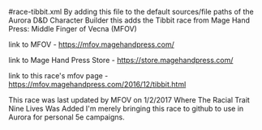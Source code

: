 #race-tibbit.xml
By adding this file to the default sources/file paths of the Aurora D&D Character Builder this adds the Tibbit race from Mage Hand Press: Middle Finger of Vecna (MFOV)

link to MFOV - https://mfov.magehandpress.com/

link to Mage Hand Press Store - https://store.magehandpress.com/

link to this race's mfov page - https://mfov.magehandpress.com/2016/12/tibbit.html

This race was last updated by MFOV on 1/2/2017 Where The Racial Trait Nine Lives Was Added I'm merely bringing this race to github to use in Aurora for personal 5e campaigns.
